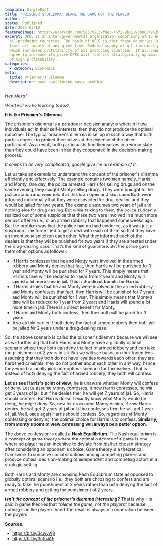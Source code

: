 ```yaml
---
template: SinglePost
title: "PRISONER’S DILEMMA: BLAME THE GAME NOT THE PLAYER"
author: ""
status: Published
date: 2021-03-10
featuredImage: https://ucarecdn.com/58579203-f0e3-46f2-9b31-93b9617962be/-/crop/995x691/0,0/-/preview/
excerpt: OPEC is an inter-governmental organisation comprising of 13 heavily
  oil-producing countries. The basis of OPEC is that these countries jointly
  limit oil supply at any given time. Reduced supply of oil increases prices,
  which increases profitability of oil producing countries. If all countries
  agree to increase its price OPEC will face its strategically optimal outcome
  of high profitability.
categories:
  - category: Economics
meta:
  title: Prisoner's Dilemma
  description: nash equilibrium basic problem
---
```



*Hey Alexa!*

*What will we be learning today?*

**It is the Prisoner's Dilemma**

The prisoner's dilemma is a paradox in decision analysis wherein if two individuals act in their self-interests, then they do not produce the optimal outcome. The typical prisoner's dilemma is set up in such a way that both parties choose to protect themselves at the expense of the other participant. As a result, both participants find themselves in a worse state than they could have been in had they cooperated in the decision-making process.

*It seems to be very complicated, google give me an example of it.*

Let us take an example to understand the concept of the prisoner's dilemma efficiently and effectively. The example contains two men namely, Harris and Monty. One day, the police arrested Harris for selling drugs and on the same evening, they caught Monty selling drugs. They were brought to the police station and were told that this is an open and shut case. Both were informed individually that they were convicted for drug dealing and they would be jailed for two years. The example assumes two years of jail and nothing else for drug dealing. But while talking to them, the police suddenly realized out of some suspicion that these two were involved in a much more serious offense i.e., of an armed robbery that happened some weeks ago. But the problem was that the police had no hard evidence, as it was just a suspicion. The force tried to get a deal with each of them so that they have an incentive to snitch on each other. What they informed each of the dealers is that they will be punished for two years if they are arrested under the drug-dealing case. That’s the kind of guarantee. But the police gave them other options as follows-:

* If Harris confesses that he and Monty were involved in the armed robbery and Monty denies that fact, then Harris will be punished for 1 year and Monty will be punished for 7 years. This simply means that Harris's time will be reduced to 1 year from 2 years and Monty will spend a lot more time in jail. This is the direct benefit for Harris.
* If Harris denies that he and Monty were involved in the armed robbery and Monty confesses that fact, then Harris will be punished for 7 years and Monty will be punished for 1 year. This simply means that Monty’s time will be reduced to 1 year from 2 years and Harris will spend a lot more time in jail. There is a direct benefit for Monty.
* If Harris and Monty both confess, then they both will be jailed for 3 years.
* Also as told earlier if both deny the fact of armed robbery then both will be jailed for 2 years under a drug-dealing case.

So, the above scenario is called the prisoner's dilemma because we will see as we further dig that both Harris and Monty have a globally optimal scenario where they both can deny the fact of armed robbery and can take the punishment of 2 years in jail. But we will see based on their incentives assuming that they both do not have loyalties towards each other, they are hardened criminals, they do not bother about each other in any way, hence they would rationally pick non-optimal scenario for themselves. That is instead of both denying the fact of armed robbery, they both will confess.

**Let us see Harris's point of view**, he is unaware whether Monty will confess or deny. Let us assume Monty confesses, if now Harris confesses, he will get 3 years of jail but if he denies then he will get 7 years of jail. So, Harris should confess. But Harris doesn’t exactly know what Monty would be doing, he might deny. So, now let us assume Monty denies, if now Harris denies, he will get 2 years of jail but if he confesses then he will get 1 year of jail. Well, once again Harris should confess. So, regardless of Monty confessing or denying, the optimal choice for Harris is to confess. **Similarly, from Monty’s point of view confessing will always be a better option**.

The above confession is called a **Nash Equilibrium**. The Nash equilibrium is a concept of game theory where the optimal outcome of a game is one where no player has an incentive to deviate from his/her chosen strategy after considering an opponent's choice. Game theory is a theoretical framework to conceive social situations among competing players and produce optimal decision-making of independent and competing actors in a strategic setting.

Both Harris and Monty are choosing Nash Equilibrium state as opposed to globally optimal scenario i.e., they both are choosing to confess and are ready to take the punishment of 3 years rather than both denying the fact of armed robbery and getting the punishment of 2 years.

***Isn't the concept of the prisoner's dilemma interesting?*** That is why it is said in game theories that *“blame the game, not the players”* because nothing is in the player’s hand, the result is always of cooperation between the players.

**Sources:**

* <https://bit.ly/3cwyVj8>
* <https://bit.ly/3ctuJAF>